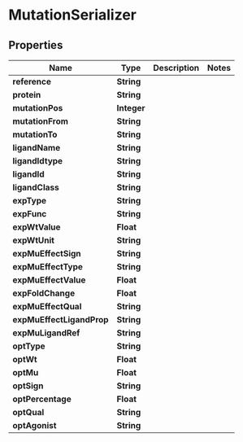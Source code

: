 
# MutationSerializer

## Properties
Name | Type | Description | Notes
------------ | ------------- | ------------- | -------------
**reference** | **String** |  | 
**protein** | **String** |  | 
**mutationPos** | **Integer** |  | 
**mutationFrom** | **String** |  | 
**mutationTo** | **String** |  | 
**ligandName** | **String** |  | 
**ligandIdtype** | **String** |  | 
**ligandId** | **String** |  | 
**ligandClass** | **String** |  | 
**expType** | **String** |  | 
**expFunc** | **String** |  | 
**expWtValue** | **Float** |  | 
**expWtUnit** | **String** |  | 
**expMuEffectSign** | **String** |  | 
**expMuEffectType** | **String** |  | 
**expMuEffectValue** | **Float** |  | 
**expFoldChange** | **Float** |  | 
**expMuEffectQual** | **String** |  | 
**expMuEffectLigandProp** | **String** |  | 
**expMuLigandRef** | **String** |  | 
**optType** | **String** |  | 
**optWt** | **Float** |  | 
**optMu** | **Float** |  | 
**optSign** | **String** |  | 
**optPercentage** | **Float** |  | 
**optQual** | **String** |  | 
**optAgonist** | **String** |  | 



